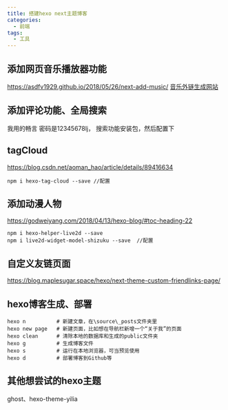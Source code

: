 ```yaml
---
title: 搭建hexo next主题博客
categories: 
  - 前端
tags:
  - 工具
---
```

<!--more-->
## 添加网页音乐播放器功能
https://asdfv1929.github.io/2018/05/26/next-add-music/
[音乐外链生成网站](https://www.365cent.com/music/)

## 添加评论功能、全局搜索
我用的畅言  密码是12345678lj， 搜索功能安装包，然后配置下

## tagCloud
https://blog.csdn.net/aoman_hao/article/details/89416634 
```
npm i hexo-tag-cloud --save //配置
```

## 添加动漫人物
https://godweiyang.com/2018/04/13/hexo-blog/#toc-heading-22
```
npm i hexo-helper-live2d --save
npm i live2d-widget-model-shizuku --save  //配置
```
## 自定义友链页面
https://blog.maplesugar.space/hexo/next-theme-custom-friendlinks-page/

## hexo博客生成、部署
```
hexo n          # 新建文章，在\source\_posts文件夹里
hexo new page   # 新建页面，比如想在导航栏新增一个“关于我”的页面
hexo clean      # 清除本地的数据库和生成的public文件夹
hexo g          # 生成博客文件
hexo s          # 运行在本地浏览器，可当预览使用
hexo d          # 部署博客到Github等
```

## 其他想尝试的hexo主题
ghost、hexo-theme-yilia


